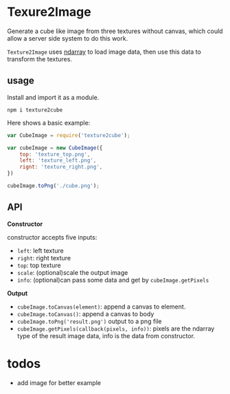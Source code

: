 # Texure2Image

Generate a cube like image from three textures without canvas, which could allow a server side system to do this work.

`Texture2Image` uses [ndarray](https://github.com/scijs/ndarray) to load image data, then use this data to transform the textures.

## usage 

Install and import it as a module. 
```
npm i texture2cube 
```

Here shows a basic example: 
```js
var CubeImage = require('texture2cube');

var cubeImage = new CubeImage({
    top: 'texture_top.png',
    left: 'texture_left.png',
    rignt: 'texture_right.png',
})

cubeImage.toPng('./cube.png');
```

## API

**Constructor**  

constructor accepts five inputs:
- `left`: left texture
- `right`: right texture
- `top`: top texture
- `scale`: (optional)scale the output image
- `info`: (optional)can pass some data and get by `cubeImage.getPixels`

**Output**  

- `cubeImage.toCanvas(element)`: append a canvas to element.
- `cubeImage.toCanvas()`: append a canvas to body
- `cubeImage.toPng('result.png')` output to a png file  
- `cubeImage.getPixels(callback(pixels, info))`: pixels are the ndarray type of the result image data, info is the data from constructor. 

# todos
- add image for better example
